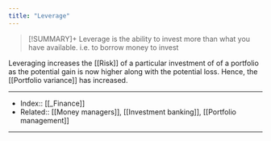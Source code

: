 ```yaml
---
title: "Leverage" 
---
```

> [!SUMMARY]+
> Leverage is the ability to invest more than what you have available. i.e. to borrow money to invest

Leveraging increases the [[Risk]] of a particular investment of of a portfolio as the potential gain is now higher along with the potential loss. Hence, the [[Portfolio variance]] has increased.

---
- Index:: [[_Finance]]
- Related:: [[Money managers]], [[Investment banking]], [[Portfolio management]]
---